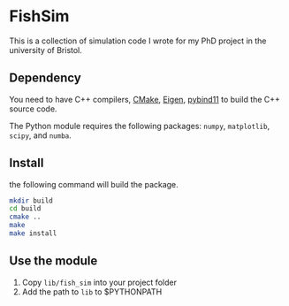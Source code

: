 # FishSim

This is a collection of simulation code I wrote for my PhD project in the university of Bristol.

## Dependency

You need to have C++ compilers, [CMake](), [Eigen](), [pybind11](https://github.com/pybind/pybind11) to build the C++ source code.

The Python module requires the following packages: `numpy`, `matplotlib`, `scipy`, and `numba`.

## Install

the following command will build the package.

```sh
mkdir build
cd build
cmake ..
make
make install
```

## Use the module

1. Copy `lib/fish_sim` into your project folder
2. Add the path to `lib` to $PYTHONPATH
